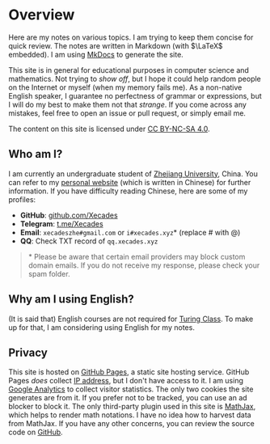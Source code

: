 # Overview

Here are my notes on various topics. I am trying to keep them concise for quick review. The notes are written in Markdown (with $\LaTeX$ embedded). I am using [MkDocs](https://www.mkdocs.org/) to generate the site.

This site is in general for educational purposes in computer science and mathematics. Not trying to *show off*, but I hope it could help random people on the Internet or myself (when my memory fails me). As a non-native English speaker, I guarantee no perfectness of grammar or expressions, but I will do my best to make them not that *strange*. If you come across any mistakes, feel free to open an issue or pull request, or simply email me.

The content on this site is licensed under [CC BY-NC-SA 4.0](https://creativecommons.org/licenses/by-nc-sa/4.0/).

## Who am I?

I am currently an undergraduate student of [Zhejiang University](https://www.zju.edu.cn/english/), China. You can refer to my [personal website](https://xecades.xyz/) (which is written in Chinese) for further information. If you have difficulty reading Chinese, here are some of my profiles:

 - **GitHub**: [github.com/Xecades](https://github.com/Xecades)
 - **Telegram**: [t.me/Xecades](https://t.me/Xecades)
 - **Email**: `xecadeszhe#gmail.com` or `i#xecades.xyz`\* (replace # with @)
 - **QQ**: Check TXT record of `qq.xecades.xyz`

> \* Please be aware that certain email providers may block custom domain emails. If you do not receive my response, please check your spam folder.

## Why am I using English?

(It is said that) English courses are not required for [Turing Class](http://www.cs.zju.edu.cn/turingclass_en/). To make up for that, I am considering using English for my notes.

## Privacy

This site is hosted on [GitHub Pages](https://pages.github.com/), a static site hosting service. GitHub Pages *does* collect [IP address](https://docs.github.com/en/pages/getting-started-with-github-pages/about-github-pages#data-collection), but I don't have access to it. I am using [Google Analytics](https://analytics.google.com/) to collect visitor statistics. The only two cookies the site generates are from it. If you prefer not to be tracked, you can use an ad blocker to block it. The only third-party plugin used in this site is [MathJax](https://www.mathjax.org/), which helps to render math notations. I have no idea how to harvest data from MathJax. If you have any other concerns, you can review the source code on [GitHub](https://github.com/Xecades/Notes).